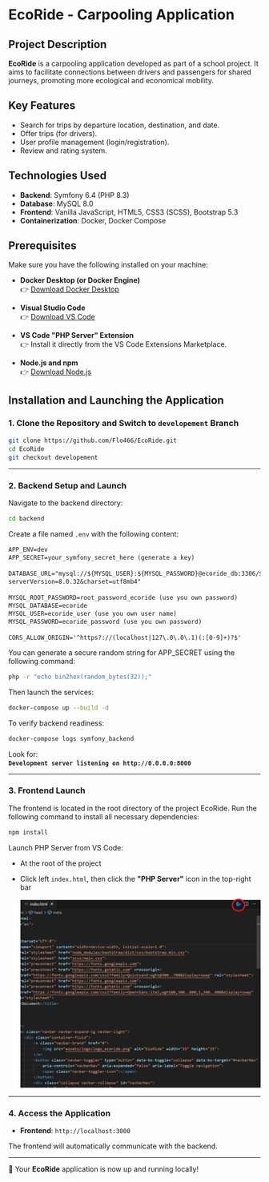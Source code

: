 # EcoRide - Carpooling Application

## Project Description

**EcoRide** is a carpooling application developed as part of a school project. It aims to facilitate connections between drivers and passengers for shared journeys, promoting more ecological and economical mobility.

## Key Features

- Search for trips by departure location, destination, and date.
- Offer trips (for drivers).
- User profile management (login/registration).
- Review and rating system.

## Technologies Used

- **Backend**: Symfony 6.4 (PHP 8.3)
- **Database**: MySQL 8.0
- **Frontend**: Vanilla JavaScript, HTML5, CSS3 (SCSS), Bootstrap 5.3
- **Containerization**: Docker, Docker Compose

## Prerequisites

Make sure you have the following installed on your machine:

- **Docker Desktop (or Docker Engine)**  
  👉 [Download Docker Desktop](https://www.docker.com/products/docker-desktop/)

- **Visual Studio Code**  
  👉 [Download VS Code](https://code.visualstudio.com/)

- **VS Code "PHP Server" Extension**  
  👉 Install it directly from the VS Code Extensions Marketplace.

- **Node.js and npm**  
  👉 [Download Node.js](https://nodejs.org/)

## Installation and Launching the Application

### 1. Clone the Repository and Switch to `developement` Branch

```bash
git clone https://github.com/Flo466/EcoRide.git
cd EcoRide
git checkout developement
```
---

### 2. Backend Setup and Launch

Navigate to the backend directory:

```bash
cd backend
```

Create a file named `.env` with the following content:

```env
APP_ENV=dev
APP_SECRET=your_symfony_secret_here (generate a key)

DATABASE_URL="mysql://${MYSQL_USER}:${MYSQL_PASSWORD}@ecoride_db:3306/${MYSQL_DATABASE}?serverVersion=8.0.32&charset=utf8mb4"

MYSQL_ROOT_PASSWORD=root_password_ecoride (use you own password)
MYSQL_DATABASE=ecoride
MYSQL_USER=ecoride_user (use you own user name)
MYSQL_PASSWORD=ecoride_password (use you own password)

CORS_ALLOW_ORIGIN='^https?://(localhost|127\.0\.0\.1)(:[0-9]+)?$'
```

You can generate a secure random string for APP_SECRET using the following command:

```bash
php -r "echo bin2hex(random_bytes(32));"

```

Then launch the services:

```bash
docker-compose up --build -d
```

To verify backend readiness:

```bash
docker-compose logs symfony_backend
```

Look for:  
**`Development server listening on http://0.0.0.0:8000`**

---

### 3. Frontend Launch

The frontend is located in the root directory of the project EcoRide.
Run the following command to install all necessary dependencies:

```bash
npm install
```

Launch PHP Server from VS Code:

- At the root of the project
- Click left `index.html`, then click the **"PHP Server"** icon in the top-right bar

  ![Image](assets/images/image-1.png)

---

### 4. Access the Application

- **Frontend**: `http://localhost:3000`

The frontend will automatically communicate with the backend.

---

🎉 Your **EcoRide** application is now up and running locally!
